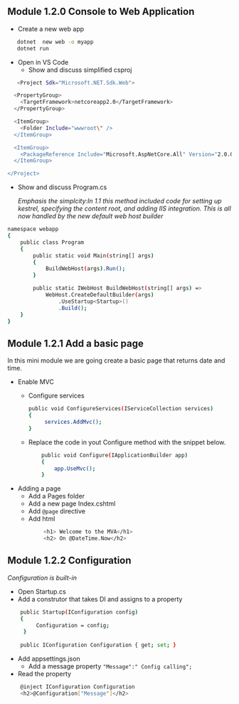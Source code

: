 ## Module 1.2.0 Console to Web Application 

- Create a new web app 
```sh
   dotnet  new web -o myapp 
   dotnet run  
```
- Open in VS Code 
    - Show and discuss simplified csproj
```sh
   <Project Sdk="Microsoft.NET.Sdk.Web">

  <PropertyGroup>
    <TargetFramework>netcoreapp2.0</TargetFramework>
  </PropertyGroup>

  <ItemGroup>
    <Folder Include="wwwroot\" />
  </ItemGroup>

  <ItemGroup>
    <PackageReference Include="Microsoft.AspNetCore.All" Version="2.0.0" />
  </ItemGroup>

</Project>
```
- Show and discuss Program.cs

    *Emphasis the simplcity:In 1.1 this method included code for setting up kestrel, specifying the content root, and adding IIS integration. This is all now handled by the new default web host builder*

```sh
namespace webapp
{
    public class Program
    {
        public static void Main(string[] args)
        {
            BuildWebHost(args).Run();
        }

        public static IWebHost BuildWebHost(string[] args) =>
            WebHost.CreateDefaultBuilder(args)
                .UseStartup<Startup>()
                .Build();
    }
}
```
## Module 1.2.1 Add a basic page 

In this mini module we are going create a basic page that returns date and time.
- Enable MVC 
    - Configure services

        ```sh
        public void ConfigureServices(IServiceCollection services)
        {
             services.AddMvc();
        }
        ```
        
    - Replace the code in yout Configure method with the snippet below.
        ```sh
            public void Configure(IApplicationBuilder app)
            {
                app.UseMvc();
            }
        ```
- Adding a page
    - Add a Pages folder
    - Add a new page Index.cshtml
    - Add ```@page``` directive
    - Add html 
    ```sh
            <h1> Welcome to the MVA</h1> 
            <h2> On @DateTime.Now</h2> 
    ```
## Module 1.2.2 Configuration
*Configuration is built-in*
- Open Startup.cs
- Add a construtor that takes DI and assigns to a property
```sh
    public Startup(IConfiguration config) 
    { 
         Configuration = config; 
     } 
  
    public IConfiguration Configuration { get; set; } 
```
- Add appsettings.json
    - Add a message property
    ```"Message":" Config calling"; ```
- Read the property 
```sh
    @inject IConfiguration Configuration   
    <h2>@Configuration["Message"]</h2> 
```

